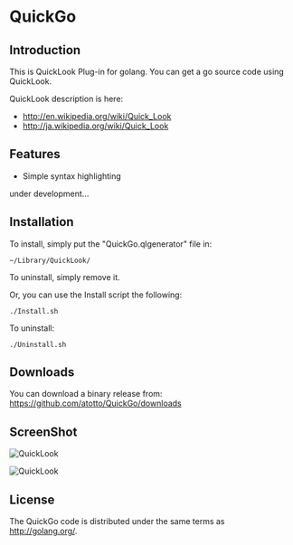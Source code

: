 # QuickGo #

## Introduction ##

This is QuickLook Plug-in for golang. You can get a go source code using QuickLook.

QuickLook description is here: 

- <http://en.wikipedia.org/wiki/Quick_Look>
- <http://ja.wikipedia.org/wiki/Quick_Look>

Features
--------

- Simple syntax highlighting

under development...

## Installation ##

To install, simply put the "QuickGo.qlgenerator" file in:

	~/Library/QuickLook/

To uninstall, simply remove it.

Or, you can use the Install script the following:
    
    ./Install.sh

To uninstall:
    
    ./Uninstall.sh

Downloads
---------

You can download a binary release from: <https://github.com/atotto/QuickGo/downloads>


## ScreenShot ##

![QuickLook](http://farm9.staticflickr.com/8314/8066711594_2713cc1f40_o.png "QuickLook")

![QuickLook](http://farm9.staticflickr.com/8319/8066711459_07f2cc17d2.jpg "QuickLook")


## License ##


The QuickGo code is distributed under the same terms as <http://golang.org/>.
